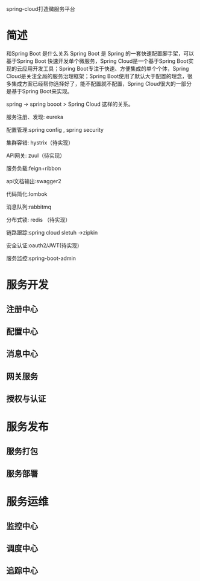 spring-cloud打造微服务平台

# 简述

和Spring Boot 是什么关系
Spring Boot 是 Spring 的一套快速配置脚手架，可以基于Spring Boot 快速开发单个微服务，Spring Cloud是一个基于Spring Boot实现的云应用开发工具；Spring Boot专注于快速、方便集成的单个个体，Spring Cloud是关注全局的服务治理框架；Spring Boot使用了默认大于配置的理念，很多集成方案已经帮你选择好了，能不配置就不配置，Spring Cloud很大的一部分是基于Spring Boot来实现。

spring -> spring booot > Spring Cloud 这样的关系。

服务注册、发现: eureka

配置管理:spring config , spring security

集群容错: hystrix（待实现）

API网关: zuul（待实现）

服务负载:feign+ribbon

api文档输出:swagger2

代码简化:lombok

消息队列:rabbitmq

分布式锁: redis （待实现）

链路跟踪:spring cloud sletuh ->zipkin

安全认证:oauth2/JWT(待实现)

服务监控:spring-boot-admin

# 服务开发

## 注册中心


## 配置中心


## 消息中心


## 网关服务


## 授权与认证



# 服务发布

## 服务打包

## 服务部署



# 服务运维

## 监控中心

## 调度中心

## 追踪中心